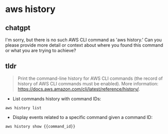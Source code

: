# aws history 
## chatgpt 
I'm sorry, but there is no such AWS CLI command as 'aws history.' Can you please provide more detail or context about where you found this command or what you are trying to achieve? 

## tldr 
 
> Print the command-line history for AWS CLI commands (the record of history of AWS CLI commands must be enabled).
> More information: <https://docs.aws.amazon.com/cli/latest/reference/history/>.

- List commands history with command IDs:

`aws history list`

- Display events related to a specific command given a command ID:

`aws history show {{command_id}}`
